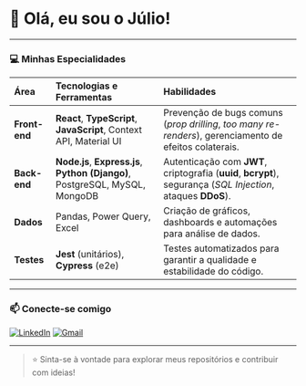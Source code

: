 # 👋 Olá, eu sou o Júlio!

---

### 💻 Minhas Especialidades

| Área | Tecnologias e Ferramentas | Habilidades |
| :--- | :--- | :--- |
| **Front-end** | **React**, **TypeScript**, **JavaScript**, Context API, Material UI | Prevenção de bugs comuns (*prop drilling*, *too many re-renders*), gerenciamento de efeitos colaterais. |
| **Back-end** | **Node.js**, **Express.js**, **Python (Django)**, PostgreSQL, MySQL, MongoDB | Autenticação com **JWT**, criptografia (**uuid**, **bcrypt**), segurança (*SQL Injection*, ataques **DDoS**). |
| **Dados** | Pandas, Power Query, Excel | Criação de gráficos, dashboards e automações para análise de dados. |
| **Testes** | **Jest** (unitários), **Cypress** (e2e) | Testes automatizados para garantir a qualidade e estabilidade do código. |

---

### 📫 Conecte-se comigo

[![LinkedIn](https://img.shields.io/badge/LinkedIn-0077B5?style=for-the-badge&logo=linkedin&logoColor=white)](https://www.linkedin.com/in/julioreisdev/)
[![Gmail](https://img.shields.io/badge/Gmail-D14836?style=for-the-badge&logo=gmail&logoColor=white)](mailto:julioreisdev@gmail.com)

---

> ⭐️ Sinta-se à vontade para explorar meus repositórios e contribuir com ideias!
